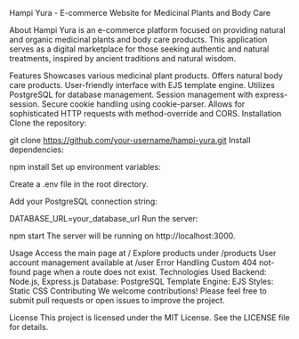 Hampi Yura - E-commerce Website for Medicinal Plants and Body Care

About
Hampi Yura is an e-commerce platform focused on providing natural and organic medicinal plants and body care products. This application serves as a digital marketplace for those seeking authentic and natural treatments, inspired by ancient traditions and natural wisdom.

Features
Showcases various medicinal plant products.
Offers natural body care products.
User-friendly interface with EJS template engine.
Utilizes PostgreSQL for database management.
Session management with express-session.
Secure cookie handling using cookie-parser.
Allows for sophisticated HTTP requests with method-override and CORS.
Installation
Clone the repository:

git clone https://github.com/your-username/hampi-yura.git
Install dependencies:

npm install
Set up environment variables:

Create a .env file in the root directory.

Add your PostgreSQL connection string:

DATABASE_URL=your_database_url
Run the server:

npm start
The server will be running on http://localhost:3000.

Usage
Access the main page at /
Explore products under /products
User account management available at /user
Error Handling
Custom 404 not-found page when a route does not exist.
Technologies Used
Backend: Node.js, Express.js
Database: PostgreSQL
Template Engine: EJS
Styles: Static CSS
Contributing
We welcome contributions! Please feel free to submit pull requests or open issues to improve the project.

License
This project is licensed under the MIT License. See the LICENSE file for details.
